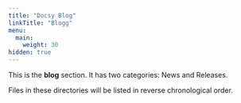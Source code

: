 ```yaml
---
title: "Docsy Blog"
linkTitle: "Blogg"
menu:
  main:
    weight: 30
hidden: true
---
```



This is the **blog** section. It has two categories: News and Releases.

Files in these directories will be listed in reverse chronological order.

